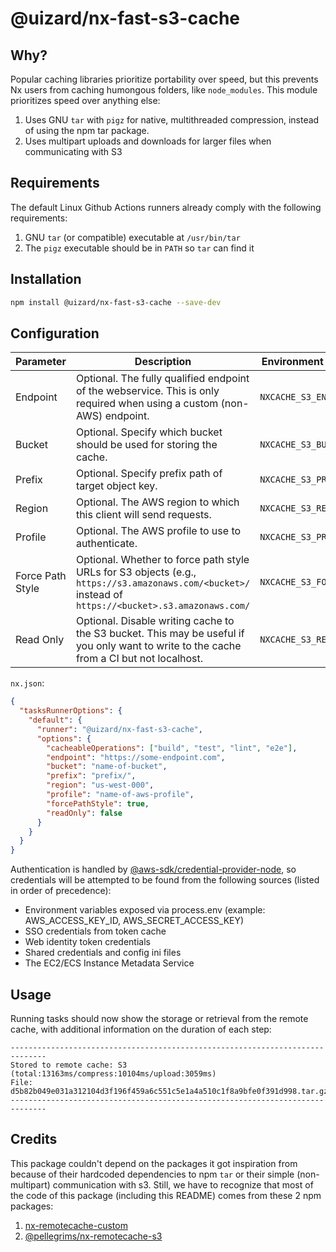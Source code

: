# @uizard/nx-fast-s3-cache

## Why?

Popular caching libraries prioritize portability over speed, but this prevents Nx users from caching humongous folders, like `node_modules`. This module prioritizes speed over anything else:

1. Uses GNU `tar` with `pigz` for native, multithreaded compression, instead of using the npm tar package.
2. Uses multipart uploads and downloads for larger files when communicating with S3

## Requirements

The default Linux Github Actions runners already comply with the following requirements:

1. GNU `tar` (or compatible) executable at `/usr/bin/tar`
2. The `pigz` executable should be in `PATH` so `tar` can find it

## Installation

```bash
npm install @uizard/nx-fast-s3-cache --save-dev
```


## Configuration

| Parameter        | Description                                                                                                                                           | Environment Variable / .env   | `nx.json`        |
| ---------------- | ----------------------------------------------------------------------------------------------------------------------------------------------------- | ----------------------------- | ---------------- |
| Endpoint         | Optional. The fully qualified endpoint of the webservice. This is only required when using a custom (non-AWS) endpoint.                               | `NXCACHE_S3_ENDPOINT`         | `endpoint`       |
| Bucket           | Optional. Specify which bucket should be used for storing the cache.                                                                                  | `NXCACHE_S3_BUCKET`           | `bucket`         |
| Prefix           | Optional. Specify prefix path of target object key.                                                                                                   | `NXCACHE_S3_PREFIX`           | `prefix`         |
| Region           | Optional. The AWS region to which this client will send requests.                                                                                     | `NXCACHE_S3_REGION`           | `region`         |
| Profile          | Optional. The AWS profile to use to authenticate.                                                                                                     | `NXCACHE_S3_PROFILE`          | `profile`        |
| Force Path Style | Optional. Whether to force path style URLs for S3 objects (e.g., `https://s3.amazonaws.com/<bucket>/` instead of `https://<bucket>.s3.amazonaws.com/` | `NXCACHE_S3_FORCE_PATH_STYLE` | `forcePathStyle` |
| Read Only        | Optional. Disable writing cache to the S3 bucket. This may be useful if you only want to write to the cache from a CI but not localhost.              | `NXCACHE_S3_READ_ONLY`        | `readOnly`       |

`nx.json`:
```json
{
  "tasksRunnerOptions": {
    "default": {
      "runner": "@uizard/nx-fast-s3-cache",
      "options": {
        "cacheableOperations": ["build", "test", "lint", "e2e"],
        "endpoint": "https://some-endpoint.com",
        "bucket": "name-of-bucket",
        "prefix": "prefix/",
        "region": "us-west-000",
        "profile": "name-of-aws-profile",
        "forcePathStyle": true,
        "readOnly": false
      }
    }
  }
}
```

Authentication is handled by [@aws-sdk/credential-provider-node](https://docs.aws.amazon.com/AWSJavaScriptSDK/v3/latest/modules/_aws_sdk_credential_provider_node.html), so credentials will be attempted to be found from the following sources (listed in order of precedence):

- Environment variables exposed via process.env (example: AWS_ACCESS_KEY_ID, AWS_SECRET_ACCESS_KEY)
- SSO credentials from token cache
- Web identity token credentials
- Shared credentials and config ini files
- The EC2/ECS Instance Metadata Service


## Usage

Running tasks should now show the storage or retrieval from the remote cache, with additional information on the duration of each step:

```
------------------------------------------------------------------------------
Stored to remote cache: S3 (total:13163ms/compress:10104ms/upload:3059ms)
File: d5b82b049e031a312104d3f196f459a6c551c5e1a4a510c1f8a9bfe0f391d998.tar.gz
------------------------------------------------------------------------------

```



## Credits

This package couldn't depend on the packages it got inspiration from because of their hardcoded dependencies to npm `tar` or their simple (non-multipart) communication with s3. Still, we have to recognize that most of the code of this package (including this README) comes from these 2 npm packages:

1. [nx-remotecache-custom](https://www.npmjs.com/package/nx-remotecache-custom)
2. [@pellegrims/nx-remotecache-s3](https://www.npmjs.com/package/@pellegrims/nx-remotecache-s3)
